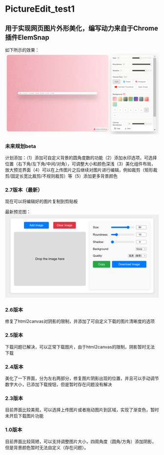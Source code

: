 # PictureEdit_test1

## 用于实现网页图片外形美化，编写动力来自于Chrome插件ElemSnap

如下所示的效果：
![image](https://github.com/AntlerPotato/PictureEdit_test1/blob/main/Example/goal.png)


### 未来规划beta
计划添加：（1）添加可自定义背景的圆角度数的功能（2）添加水印选项，可选择位置（右下角/左下角/中间/对角），可调整大小和颜色深浅（3）美化组件布局，放大预览界面（4）可以在上传图片之后继续对图片进行编辑，例如裁剪（矩形裁剪/固定长宽比裁剪/不规则裁剪）等（5）添加更多背景颜色

### 2.7版本（最新）
现在可以将编辑好的图片复制到剪贴板

最新预览图：
![image](https://github.com/AntlerPotato/PictureEdit_test1/blob/main/Example/v2.7.png)

### 2.6版本
修复了html2canvas对阴影的限制，并添加了可自定义下载的图片清晰度的选项

### 2.5版本
下载问题已解决，可以正常下载图片，由于html2canvas的限制，阴影暂时无法下载

### 2.4版本
美化了一下界面，分为左右两部分，修复图片阴影出现的位置，并且可以手动调节数字大小，已添加下载按钮，但是暂时存在问题没有解决

### 2.3版本
目前界面比较美观，可以选择上传图片或者拖动图片到区域，实现了渐变色，暂时未开启下载图片功能

### 1.0版本
目前界面比较简陋，可以支持调整图片大小，四周角度（圆角/方角）添加阴影，但是背景颜色暂时无法自定义（存在问题）。
